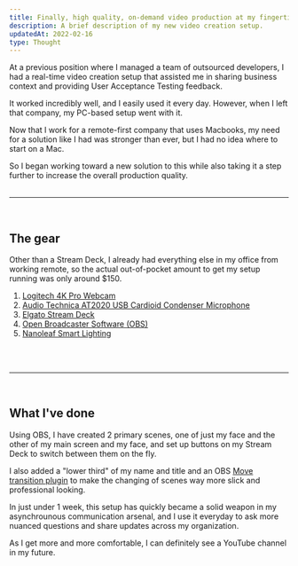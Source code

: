 ```yaml
---
title: Finally, high quality, on-demand video production at my fingertips
description: A brief description of my new video creation setup.
updatedAt: 2022-02-16
type: Thought
---
```


At a previous position where I managed a team of outsourced developers, I had a real-time video creation setup that assisted me in sharing business context and providing User Acceptance Testing feedback.

It worked incredibly well, and I easily used it every day. However, when I left that company, my PC-based setup went with it.

Now that I work for a remote-first company that uses Macbooks, my need for a solution like I had was stronger than ever, but I had no idea where to start on a Mac. 

So I began working toward a new solution to this while also taking it a step further to increase the overall production quality.
<br>
<br>
<hr>
<br>

## The gear

Other than a Stream Deck, I already had everything else in my office from working remote, so the actual out-of-pocket amount to get my setup running was only around $150.

1. [Logitech 4K Pro Webcam](https://www.logitech.com/en-us/products/webcams/4kprowebcam.960-001390.html?utm_campaign=dr&utm_source=google&utm_medium=pla&cvosrc=cse.google.%7Bkeyword%7D&cvo_campaign=brand&cvo_crid=%7Bcreative%7D&cvokid=%7Bprofile_id%7D%7C%7Baff_code%7D&gclid=%7Bgclid_value%7D&prodsku=%7Bproduct_id%7D&gclid=EAIaIQobChMInaKDqKSX9gIVylByCh22JQ6-EAQYCCABEgKhkPD_BwE#buy)
2. [Audio Technica AT2020 USB Cardioid Condenser Microphone](https://www.audio-technica.com/en-us/at2020usb)
3. [Elgato Stream Deck](https://www.elgato.com/en/stream-deck)
4. [Open Broadcaster Software (OBS)](https://obsproject.com/)
5. [Nanoleaf Smart Lighting](https://nanoleaf.me/en-US/)
<br>
<br>
<hr>
<br> 

## What I've done

Using OBS, I have created 2 primary scenes, one of just my face and the other of my main screen and my face, and set up buttons on my Stream Deck to switch between them on the fly.

I also added a "lower third" of my name and title and an OBS [Move transition plugin](https://obsproject.com/forum/resources/move-transition.913/download) to make the changing of scenes way more slick and professional looking.

In just under 1 week, this setup has quickly became a solid weapon in my asynchrounous communication arsenal, and I use it everyday to ask more nuanced questions and share updates across my organization.

As I get more and more comfortable, I can definitely see a YouTube channel in my future.